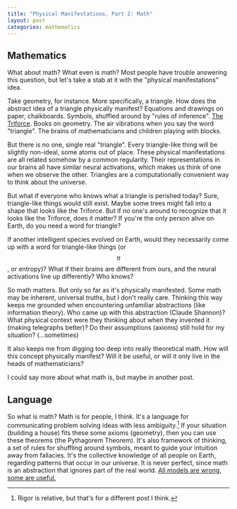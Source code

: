 ```yaml
---
title: "Physical Manifestations, Part 2: Math"
layout: post
categories: mathematics
---
```

## Mathematics
What about math? What even is math? Most people have trouble answering this
question, but let's take a stab at it with the "physical manifestations" idea.

Take geometry, for instance. More specifically, a triangle. How does the
abstract idea of a triangle physically manifest? Equations and drawings on
paper, chalkboards. Symbols, shuffled around by "rules of inference". [The
Triforce](https://zelda.gamepedia.com/Triforce). Books on geometry. The air
vibrations when you say the word "triangle". The brains of mathematicians and
children playing with blocks.

But there is no one, single real "triangle". Every triangle-like thing will be
slightly non-ideal, some atoms out of place. These physical manifestations are
all related somehow by a common regularity. Their representations in our brains
all have similar neural activations, which makes us think of one when we observe the other.
Triangles are a computationally convenient way to think about the universe.

But what if everyone who knows what a triangle is perished today? Sure,
triangle-like things would still exist. Maybe some trees might fall into a shape
that looks like the Triforce. But if no one's around to recognize that it looks
like the Triforce, does it matter? If you're the only person alive on Earth, do
you need a word for triangle?

If another intelligent species evolved on Earth, would they necessarily come up
with a word for triangle-like things (or $$\pi$$, or entropy)? What if their
brains are different from ours, and the neural activations line up differently?
Who knows?

So math matters. But only so far as it's physically manifested. Some math may be
inherent, universal truths, but I don't really care. Thinking this way keeps me
grounded when encountering unfamiliar abstractions (like information theory).
Who came up with this abstraction (Claude Shannon)? What physical context were
they thinking about when they invented it (making telegraphs better)? Do their
assumptions (axioms) still hold for my situation? (...sometimes)

It also keeps me from digging too deep into really theoretical math. How will
this concept physically manifest? Will it be useful, or will it only live in the
heads of mathematicians?

I could say more about what math is, but maybe in another post.

## Language

So what is math? Math is for people, I think. It's a language for communicating
problem solving ideas with less ambiguity.[^3] If your situation (building a
house) fits these some axioms (geometry), then you can use these theorems (the
Pythagorem Theorem). It's also framework of thinking, a set of rules for
shuffling around symbols, meant to guide your intuition away from fallacies.
It's the collective knowledge of all people on Earth, regarding patterns that
occur in our universe. It is never perfect, since math is an abstraction
that ignores part of the real world. [All models are wrong, some are useful.](https://en.wikipedia.org/wiki/All_models_are_wrong)

[^3]: Rigor is relative, but that's for a different post I think.
